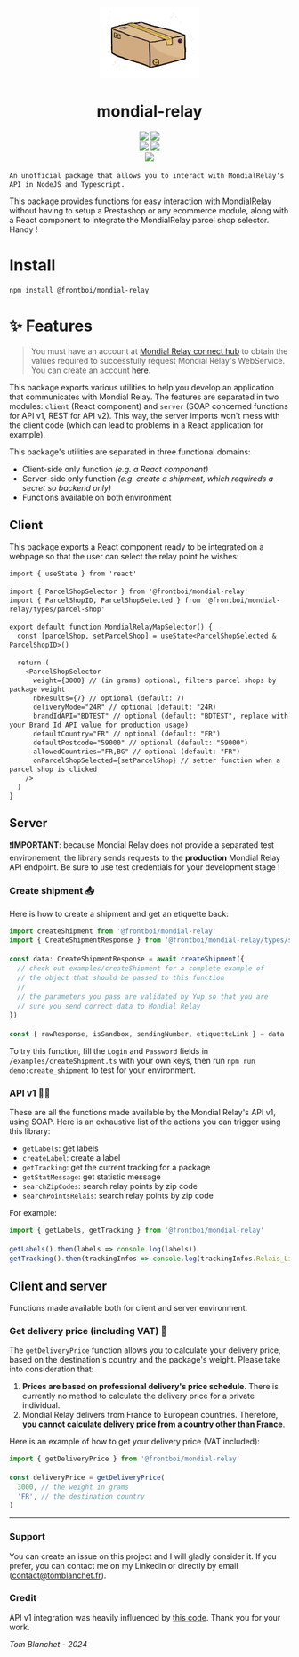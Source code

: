 <div align='center'>
    <img src="doc/package.webp" height="128">
    <h1 align='center'>mondial-relay</h1>
</div>

<div align="center">
    <img src=https://img.shields.io/badge/Created_by-Tom_Blanchet-blue?color=FED205&style=for-the-badge>
    <img src=https://img.shields.io/badge/Maintained%20%3F-yes-green.svg?style=for-the-badge>
</div>
 
<div align="center">
    <img src=https://img.shields.io/badge/TypeScript-007ACC?style=for-the-badge&logo=typescript&logoColor=white>
    <img src=https://img.shields.io/badge/React-20232A?style=for-the-badge&logo=react&logoColor=61DAFB>
</div>
 
<div align="center">
    <a href='https://www.google.com/url?sa=t&rct=j&q=&esrc=s&source=web&cd=&cad=rja&uact=8&ved=2ahUKEwiFmq2GueKEAxXf_7sIHcONCvcQFnoECBEQAQ&url=https%3A%2F%2Ffr.linkedin.com%2Fin%2Ftom-blanchet&usg=AOvVaw2NyolXUeo7ja8PpF4VNmHt&opi=89978449'>
    <img src=https://img.shields.io/badge/Tom_Blanchet-0077B5?logo=linkedin&logoColor=white&style=for-the-badge>
    </a>
</div>

```
An unofficial package that allows you to interact with MondialRelay's API in NodeJS and Typescript.
```

This package provides functions for easy interaction with MondialRelay without having to setup a Prestashop or any ecommerce module, along with a React component to integrate the MondialRelay parcel shop selector. Handy !

# Install

```bash
npm install @frontboi/mondial-relay
```

# ✨ Features

> You must have an account at [Mondial Relay connect hub](https://connect.mondialrelay.com) to obtain the values required to successfully request Mondial Relay's WebService. You can create an account [here](https://www.mondialrelay.fr/connexion-inscription/).

This package exports various utilities to help you develop an application that communicates with Mondial Relay. The features are separated in two modules: `client` (React component) and `server` (SOAP concerned functions for API v1, REST for API v2). This way, the server imports won't mess with the client code (which can lead to problems in a React application for example).

This package's utilities are separated in three functional domains:

- Client-side only function _(e.g. a React component)_
- Server-side only function _(e.g. create a shipment, which requireds a secret so backend only)_
- Functions available on both environment

## Client

This package exports a React component ready to be integrated on a webpage so that the user can select the relay point he wishes:

```tsx
import { useState } from 'react'

import { ParcelShopSelector } from '@frontboi/mondial-relay'
import { ParcelShopID, ParcelShopSelected } from '@frontboi/mondial-relay/types/parcel-shop'

export default function MondialRelayMapSelector() {
  const [parcelShop, setParcelShop] = useState<ParcelShopSelected & ParcelShopID>()

  return (
    <ParcelShopSelector
      weight={3000} // (in grams) optional, filters parcel shops by package weight
      nbResults={7} // optional (default: 7)
      deliveryMode="24R" // optional (default: "24R)
      brandIdAPI="BDTEST" // optional (default: "BDTEST", replace with your Brand Id API value for production usage)
      defaultCountry="FR" // optional (default: "FR")
      defaultPostcode="59000" // optional (default: "59000")
      allowedCountries="FR,BG" // optional (default: "FR")
      onParcelShopSelected={setParcelShop} // setter function when a parcel shop is clicked
    />
  )
}
```

## Server

❗️**IMPORTANT**: because Mondial Relay does not provide a separated test environement, the library sends requests to the **production** Mondial Relay API endpoint. Be sure to use test credentials for your development stage !

### Create shipment 📤

Here is how to create a shipment and get an etiquette back:

```typescript
import createShipment from '@frontboi/mondial-relay'
import { CreateShipmentResponse } from '@frontboi/mondial-relay/types/ship'

const data: CreateShipmentResponse = await createShipment({
  // check out examples/createShipment for a complete example of
  // the object that should be passed to this function
  //
  // the parameters you pass are validated by Yup so that you are
  // sure you send correct data to Mondial Relay
})

const { rawResponse, isSandbox, sendingNumber, etiquetteLink } = data
```

To try this function, fill the `Login` and `Password` fields in `/examples/createShipment.ts` with your own keys, then run `npm run demo:create_shipment` to test for your environment.

### API v1 👴🏼

These are all the functions made available by the Mondial Relay's API v1, using SOAP.
Here is an exhaustive list of the actions you can trigger using this library:

- `getLabels`: get labels
- `createLabel`: create a label
- `getTracking`: get the current tracking for a package
- `getStatMessage`: get statistic message
- `searchZipCodes`: search relay points by zip code
- `searchPointsRelais`: search relay points by zip code

For example:

```typescript
import { getLabels, getTracking } from '@frontboi/mondial-relay'

getLabels().then(labels => console.log(labels))
getTracking().then(trackingInfos => console.log(trackingInfos.Relais_Libelle))
```

## Client and server

Functions made available both for client and server environment.

### Get delivery price (including VAT) 🚛

The `getDeliveryPrice` function allows you to calculate your delivery price, based on the destination's country and the package's weight. Please take into consideration that:

1. **Prices are based on professional delivery's price schedule**. There is currently no method to calculate the delivery price for a private individual.
2. Mondial Relay delivers from France to European countries. Therefore, **you cannot calculate delivery price from a country other than France**.

Here is an example of how to get your delivery price (VAT included):

```typescript
import { getDeliveryPrice } from '@frontboi/mondial-relay'

const deliveryPrice = getDeliveryPrice(
  3000, // the weight in grams
  'FR', // the destination country
)
```

---

### Support

You can create an issue on this project and I will gladly consider it.
If you prefer, you can contact me on my Linkedin or directly by email (contact@tomblanchet.fr).

### Credit

API v1 integration was heavily influenced by [this code](https://github.com/nooqta/mondial-relay-api). Thank you for your work.

_Tom Blanchet - 2024_

